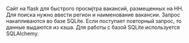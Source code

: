 Сайт на flask для быстрого проcмjтра вакансий, размещенных на HH.
Для поиска нужно ввести регион и наименование вакансии.
Запрос накапливаются во базе SQLite.
Если поступает повторный запрос, то данные выдаются из кэша.
Для работы с базой SQLite используется SQLAlchemy.
